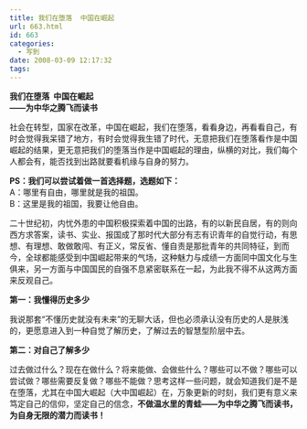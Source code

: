 ```yaml
---
title: 我们在堕落  中国在崛起
url: 663.html
id: 663
categories:
  - 写到
date: 2008-03-09 12:17:32
tags:
---
```


**我们在堕落  中国在崛起  
——为中华之腾飞而读书**

  
社会在转型，国家在改革，中国在崛起，我们在堕落，看看身边，再看看自己，有时会觉得我呆错了地方，有时会觉得我生错了时代，无意把我们在堕落看作是中国崛起的结果，更无意把我们的堕落当作是中国崛起的理由，纵横的对比，我们每个人都会有，能否找到出路就要看机缘与自身的努力。  
  
**PS：我们可以尝试着做一首选择题，选题如下：**  
A：哪里有自由，哪里就是我的祖国。  
B：这里是我的祖国，我要让他自由。  
  
二十世纪初，内忧外患的中国积极探索着中国的出路，有的以新民自居，有的则向西方求答案，读书、实业、报国成了那时代大部分有志有识青年的自觉行动，有思想、有理想、敢做敢闯、有正义，常反省、懂自责是那批青年的共同特征，到而今，全球都能感受到中国崛起带来的气场，这种魅力与成绩一方面同中国文化与生俱来，另一方面与中国国民的自强不息紧密联系在一起，为此我不得不从这两方面来反观自己。  
  
**第一：我懂得历史多少**  
  
我说那套“不懂历史就没有未来”的无聊大话，但也必须承认没有历史的人是肤浅的，更愿意进入到一种自觉了解历史，了解过去的智慧型阶层中去。  
  
**第二：对自己了解多少**  
  
过去做过什么？现在在做什么？将来能做、会做些什么？哪些可以不做？哪些可以尝试做？哪些需要反复做？哪些不能做？思考这样一些问题，就会知道我们是不是在堕落，尤其在中国大崛起（大中国崛起）在，万象更新的时刻，我们更有意义来笃定自己的信仰，坚定自己的信念，**不做温水里的青蛙——为中华之腾飞而读书，为自身无限的潜力而读书！**